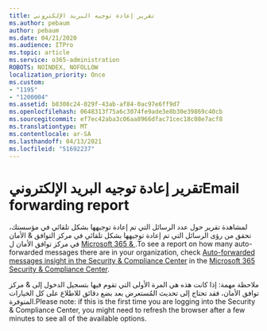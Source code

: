 ```yaml
---
title: تقرير إعادة توجيه البريد الإلكتروني
ms.author: pebaum
author: pebaum
ms.date: 04/21/2020
ms.audience: ITPro
ms.topic: article
ms.service: o365-administration
ROBOTS: NOINDEX, NOFOLLOW
localization_priority: Once
ms.custom:
- "1195"
- "1200004"
ms.assetid: b8308c24-029f-43ab-af84-0ac97e6ff9d7
ms.openlocfilehash: 0648313f75a6c3074fe9ade3e8b30e39869c40cb
ms.sourcegitcommit: ef7ec42aba3c06aa8966dfac71cec18c08e7acf8
ms.translationtype: MT
ms.contentlocale: ar-SA
ms.lasthandoff: 04/13/2021
ms.locfileid: "51692237"
---
```

# <a name="email-forwarding-report"></a><span data-ttu-id="56c30-102">تقرير إعادة توجيه البريد الإلكتروني</span><span class="sxs-lookup"><span data-stu-id="56c30-102">Email forwarding report</span></span>

<span data-ttu-id="56c30-103">لمشاهدة تقرير حول عدد الرسائل التي تم إعادة توجيهها [](https://docs.microsoft.com/microsoft-365/security/office-365-security/mfi-auto-forwarded-messages-report) بشكل تلقائي في مؤسستك، تحقق من رؤى الرسائل التي تم إعادة توجيهها بشكل تلقائي في مركز التوافق & الأمان في مركز توافق الأمان ل [Microsoft 365 &amp; ](https://protection.office.com/#/homepage).</span><span class="sxs-lookup"><span data-stu-id="56c30-103">To see a report on how many auto-forwarded messages there are in your organization, check [Auto-forwarded messages insight in the Security & Compliance Center](https://docs.microsoft.com/microsoft-365/security/office-365-security/mfi-auto-forwarded-messages-report) in the [Microsoft 365 Security &amp; Compliance Center](https://protection.office.com/#/homepage).</span></span>
  
<span data-ttu-id="56c30-104">ملاحظة مهمة: إذا كانت هذه هي المرة الأولى التي تقوم فيها بتسجيل الدخول إلى &amp; مركز توافق الأمان، فقد تحتاج إلى تحديث المُستعرض بعد بضع دقائق للاطلاع على كل الخيارات المتوفرة.</span><span class="sxs-lookup"><span data-stu-id="56c30-104">Please note: if this is the first time you are logging into the Security &amp; Compliance Center, you might need to refresh the browser after a few minutes to see all of the available options.</span></span>
  